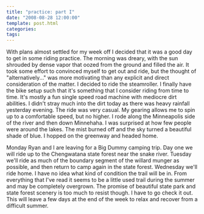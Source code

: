 ```yaml
---
title: "practice: part I"
date: "2008-08-28 12:00:00"
template: post.html
categories: 
tags: 
---
```


With plans almost settled for my week off I decided that it was a good day to get in some riding practice. The morning was dreary, with the sun shrouded by dense vapor that oozed from the ground and filled the air. It took some effort to convinced myself to get out and ride, but the thought of "alternatively..." was more motivating than any explicit and direct consideration of the matter. I decided to ride the steamroller. I finally have the bike setup such that it's something that I consider riding from time to time. It's mostly a fun single speed road machine with mediocre dirt abilities. I didn't stray much into the dirt today as there was heavy rainfall yesterday evening. The ride was very casual. My gearing allows me to spin up to a comfortable speed, but no higher. I rode along the Minneapolis side of the river and then down Minnehaha. I was surprised at how few people were around the lakes. The mist burned off and the sky turned a beautiful shade of blue. I hopped on the greenway and headed home. 

Monday Ryan and I are leaving for a Big Dummy camping trip. Day one we will ride up to the Chengwatana state forest near the snake river. Tuesday we'll ride as much of the boundary segment of the willard munger as possible, and then return to camp again in the state forest. Wednesday we'll ride home. I have no idea what kind of condition the trail will be in. From everything that I've read it seems to be a little used trail during the summer and may be completely overgrown. The promise of beautiful state park and state forest scenery is too much to resist though. I have to go check it out. This will leave a few days at the end of the week to relax and recover from a difficult summer.